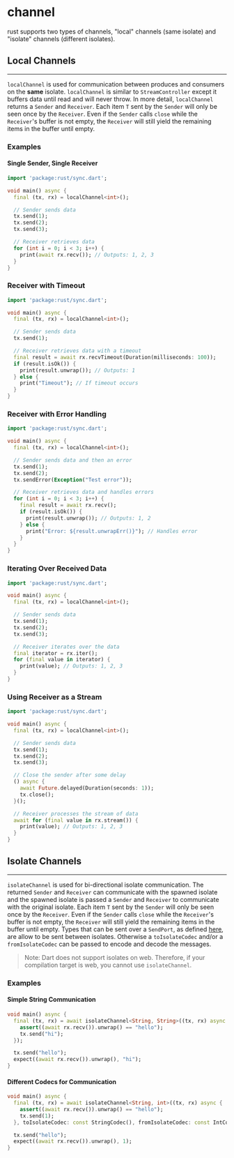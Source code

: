 # channel

rust supports two types of channels, "local" channels (same isolate) and "isolate" channels (different isolates).

## Local Channels
***
`localChannel` is used for communication between produces and consumers on the **same** isolate. `localChannel` is
similar to `StreamController` except it buffers data until read and will never throw.
In more detail, `localChannel` returns a `Sender` and `Receiver`. Each item `T` sent by the `Sender`
will only be seen once by the `Receiver`. Even if the `Sender` calls `close` while the `Receiver`'s buffer
is not empty, the `Receiver` will still yield the remaining items in the buffer until empty.

### Examples
#### Single Sender, Single Receiver

```dart
import 'package:rust/sync.dart';

void main() async {
  final (tx, rx) = localChannel<int>();

  // Sender sends data
  tx.send(1);
  tx.send(2);
  tx.send(3);

  // Receiver retrieves data
  for (int i = 0; i < 3; i++) {
    print(await rx.recv()); // Outputs: 1, 2, 3
  }
}
```

### Receiver with Timeout

```dart
import 'package:rust/sync.dart';

void main() async {
  final (tx, rx) = localChannel<int>();

  // Sender sends data
  tx.send(1);

  // Receiver retrieves data with a timeout
  final result = await rx.recvTimeout(Duration(milliseconds: 100));
  if (result.isOk()) {
    print(result.unwrap()); // Outputs: 1
  } else {
    print("Timeout"); // If timeout occurs
  }
}
```
### Receiver with Error Handling

```dart
import 'package:rust/sync.dart';

void main() async {
  final (tx, rx) = localChannel<int>();

  // Sender sends data and then an error
  tx.send(1);
  tx.send(2);
  tx.sendError(Exception("Test error"));

  // Receiver retrieves data and handles errors
  for (int i = 0; i < 3; i++) {
    final result = await rx.recv();
    if (result.isOk()) {
      print(result.unwrap()); // Outputs: 1, 2
    } else {
      print("Error: ${result.unwrapErr()}"); // Handles error
    }
  }
}
```
### Iterating Over Received Data

```dart
import 'package:rust/sync.dart';

void main() async {
  final (tx, rx) = localChannel<int>();

  // Sender sends data
  tx.send(1);
  tx.send(2);
  tx.send(3);

  // Receiver iterates over the data
  final iterator = rx.iter();
  for (final value in iterator) {
    print(value); // Outputs: 1, 2, 3
  }
}
```
### Using Receiver as a Stream

```dart
import 'package:rust/sync.dart';

void main() async {
  final (tx, rx) = localChannel<int>();

  // Sender sends data
  tx.send(1);
  tx.send(2);
  tx.send(3);

  // Close the sender after some delay
  () async {
    await Future.delayed(Duration(seconds: 1));
    tx.close();
  }();

  // Receiver processes the stream of data
  await for (final value in rx.stream()) {
    print(value); // Outputs: 1, 2, 3
  }
}
```

## Isolate Channels
***
`isolateChannel` is used for bi-directional isolate communication. The returned
`Sender` and `Receiver` can communicate with the spawned isolate and 
the spawned isolate is passed a `Sender` and `Receiver` to communicate with the original isolate.
Each item `T` sent by the `Sender` will only be seen once by the `Receiver`. Even if the `Sender` calls `close` while the `Receiver`'s buffer
is not empty, the `Receiver` will still yield the remaining items in the buffer until empty.
Types that can be sent over a `SendPort`, as defined [here](https://api.flutter.dev/flutter/dart-isolate/SendPort/send.html),
are allow to be sent between isolates. Otherwise a `toIsolateCodec` and/or a `fromIsolateCodec` can be passed
to encode and decode the messages.
> Note: Dart does not support isolates on web. Therefore, if your compilation target is web, you cannot use `isolateChannel`.

### Examples

#### Simple String Communication

```dart
void main() async {
  final (tx, rx) = await isolateChannel<String, String>((tx, rx) async {
    assert((await rx.recv()).unwrap() == "hello");
    tx.send("hi");
  });

  tx.send("hello");
  expect((await rx.recv()).unwrap(), "hi");
}
```
#### Different Codecs for Communication

```dart
void main() async {
  final (tx, rx) = await isolateChannel<String, int>((tx, rx) async {
    assert((await rx.recv()).unwrap() == "hello");
    tx.send(1);
  }, toIsolateCodec: const StringCodec(), fromIsolateCodec: const IntCodec());

  tx.send("hello");
  expect((await rx.recv()).unwrap(), 1);
}
```